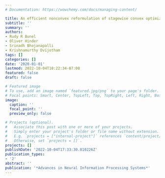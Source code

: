 ```yaml
---
# Documentation: https://wowchemy.com/docs/managing-content/

title: An efficient nonconvex reformulation of stagewise convex optimization problems
subtitle: ''
summary: ''
authors:
- Rudy R Bunel
- Oliver Hinder
- Srinadh Bhojanapalli
- Krishnamurthy Dvijotham
tags: []
categories: []
date: '2020-01-01'
lastmod: 2022-10-04T10:22:34-07:00
featured: false
draft: false

# Featured image
# To use, add an image named `featured.jpg/png` to your page's folder.
# Focal points: Smart, Center, TopLeft, Top, TopRight, Left, Right, BottomLeft, Bottom, BottomRight.
image:
  caption: ''
  focal_point: ''
  preview_only: false

# Projects (optional).
#   Associate this post with one or more of your projects.
#   Simply enter your project's folder or file name without extension.
#   E.g. `projects = ["internal-project"]` references `content/project/deep-learning/index.md`.
#   Otherwise, set `projects = []`.
projects: []
publishDate: '2022-10-04T17:33:30.810226Z'
publication_types:
- '2'
abstract: ''
publication: '*Advances in Neural Information Processing Systems*'
---
```

